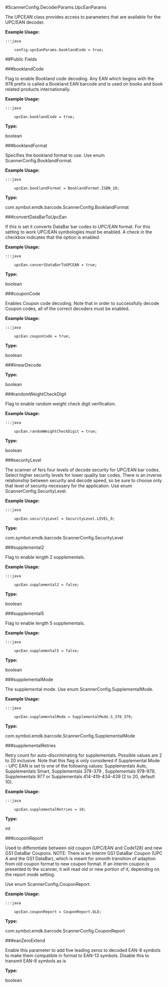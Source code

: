 #ScannerConfig.DecoderParams.UpcEanParams

The UPCEAN class provides access to parameters that are available for the UPC/EAN decoder.



**Example Usage:**

	:::java

	 	config.upcEanParams.booklandCode = true;


##Public Fields

###booklandCode

Flag to enable Bookland code decoding.
 Any EAN which begins with the 978 prefix is called a Bookland EAN barcode
 and is used on books and book related products internationally.









**Example Usage:**

	:::java

	 	upcEan.booklandCode = true;


**Type:**

boolean

###booklandFormat

Specifies the bookland format to use. Use enum ScannerConfig.BooklandFormat.









**Example Usage:**

	:::java

	 	upcEan.booklandFormat = BooklandFormat.ISBN_10;


**Type:**

com.symbol.emdk.barcode.ScannerConfig.BooklandFormat

###convertDataBarToUpcEan

If this is set it converts DataBar bar codes to UPC/EAN format.
 For this setting to work UPC/EAN symbologies must be enabled. A
 check in the checkbox indicates that the option is enabled.









**Example Usage:**

	:::java

	 	upcEan.convertDataBarToUPCEAN = true;


**Type:**

boolean

###couponCode

Enables Coupon code decoding. Note that in order to successfully
 decode Coupon codes, all of the correct decoders must be enabled.









**Example Usage:**

	:::java

	 	upcEan.couponCode = true;


**Type:**

boolean

###linearDecode



**Type:**

boolean

###randomWeightCheckDigit

Flag to enable random weight check digit verification.









**Example Usage:**

	:::java

	 	upcEan.randomWeightCheckDigit = true;


**Type:**

boolean

###securityLevel

The scanner of fers four levels of decode security for UPC/EAN
 bar codes. Select higher security levels for lower quality bar
 codes. There is an inverse relationship between security and
 decode speed, so be sure to choose only that level of security
 necessary for the application. Use enum ScannerConfig.SecurityLevel.









**Example Usage:**

	:::java

	 	upcEan.securityLevel = SecurityLevel.LEVEL_0;


**Type:**

com.symbol.emdk.barcode.ScannerConfig.SecurityLevel

###supplemental2

Flag to enable length 2 supplementals.









**Example Usage:**

	:::java

	 	upcEan.supplemental2 = false;


**Type:**

boolean

###supplemental5

Flag to enable length 5 supplementals.









**Example Usage:**

	:::java

	 	upcEan.supplemental5 = false;


**Type:**

boolean

###supplementalMode

The supplemental mode. Use enum ScannerConfig.SupplementalMode.









**Example Usage:**

	:::java

	 	upcEan.supplementalMode = SupplementalMode.S_378_379;


**Type:**

com.symbol.emdk.barcode.ScannerConfig.SupplementalMode

###supplementalRetries

Retry count for auto-discriminating for supplementals. Possible
 values are 2 to 20 inclusive. Note that this flag is only
 considered if Supplemental Mode - UPC EAN is set to one of the
 following values: Supplementals Auto, Supplementals Smart,
 Supplementals 378-379 , Supplementals 978-979, Supplementals 977
 or Supplementals 414-419-434-439 (2 to 20, default 10).









**Example Usage:**

	:::java

	 	upcEan.supplementalRetries = 10;


**Type:**

int

###couponReport

Used to differentiate between old coupon (UPC/EAN and Code128)
 and new GS1 DataBar Coupons. NOTE: There is an Interim GS1
 DataBar Coupon (UPC A and the GS1 DataBar), which is meant for
 smooth transition of adaption from old coupon format to new
 coupon format. If an interim coupon is presented to the scanner,
 it will read old or new portion of it, depending on the report
 mode setting.

 Use enum  ScannerConfig.CouponReport.









**Example Usage:**

	:::java

	 	upcEan.couponReport = CouponReport.OLD;


**Type:**

com.symbol.emdk.barcode.ScannerConfig.CouponReport

###eanZeroExtend

Enable this parameter to add five leading zeros to decoded
  EAN-8 symbols to make them compatible in format to EAN-13 symbols.
  Disable this to transmit EAN-8 symbols as is

**Type:**

boolean

